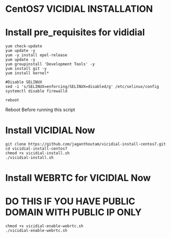 #  CentOS7 VICIDIAL INSTALLATION
# Install pre_requisites for vididial 



```
yum check-update
yum update -y
yum -y install epel-release
yum update -y
yum groupinstall 'Development Tools' -y
yum install git -y
yum install kernel*

#Disable SELINUX
sed -i 's/SELINUX=enforcing/SELINUX=disabled/g' /etc/selinux/config    
systemctl disable firewalld

reboot
````
  Reboot Before running this script

# Install VICIDIAL Now

```
git clone https://github.com/jaganthoutam/vicidial-install-centos7.git
cd vicidial-install-centos7
chmod +x vicidial-install.sh
./vicidial-install.sh
```
# Install WEBRTC for VICIDIAL Now
# DO THIS IF YOU HAVE PUBLIC DOMAIN WITH PUBLIC IP ONLY

```
chmod +x vicidial-enable-webrtc.sh
./vicidial-enable-webrtc.sh
```
